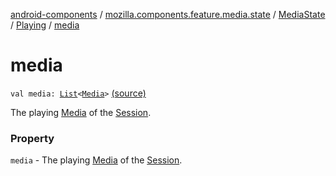 [android-components](../../../index.md) / [mozilla.components.feature.media.state](../../index.md) / [MediaState](../index.md) / [Playing](index.md) / [media](./media.md)

# media

`val media: `[`List`](https://kotlinlang.org/api/latest/jvm/stdlib/kotlin.collections/-list/index.html)`<`[`Media`](../../../mozilla.components.concept.engine.media/-media/index.md)`>` [(source)](https://github.com/mozilla-mobile/android-components/blob/master/components/feature/media/src/main/java/mozilla/components/feature/media/state/MediaState.kt#L29)

The playing [Media](../../../mozilla.components.concept.engine.media/-media/index.md) of the [Session](../../../mozilla.components.browser.session/-session/index.md).

### Property

`media` - The playing [Media](../../../mozilla.components.concept.engine.media/-media/index.md) of the [Session](../../../mozilla.components.browser.session/-session/index.md).